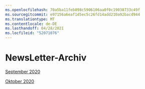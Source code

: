 ```yaml
---
ms.openlocfilehash: 70a5ba11feb898c5906106aa0f0c19038733c49f
ms.sourcegitcommit: e97156a6eaf1d5ec5c26fd14add210a92bacd944
ms.translationtype: MT
ms.contentlocale: de-DE
ms.lasthandoff: 04/28/2021
ms.locfileid: "52071076"
---
```



# <a name="newsletter-archive"></a>NewsLetter-Archiv

[September 2020](https://github.com/MicrosoftDocs/OfficeDocs-AppCompliance-pr/blob/master/Apps/docs/September%202020.md)

[Oktober 2020](https://github.com/MicrosoftDocs/OfficeDocs-AppCompliance-pr/blob/master/Apps/docs/October%202020.md)
